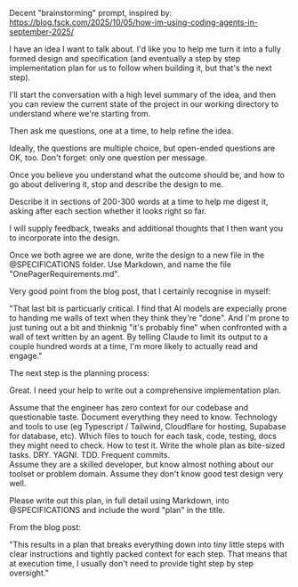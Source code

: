 Decent "brainstorming" prompt, inspired by:
https://blog.fsck.com/2025/10/05/how-im-using-coding-agents-in-september-2025/

<prompt>

I have an idea I want to talk about. I'd like you to help me turn it into a fully formed design and specification (and eventually a step by step implementation plan for us to follow when building it, but that's the next step).

I'll start the conversation with a high level summary of the idea, and then you can review the current state of the project in our working directory to understand where we're starting from.

Then ask me questions, one at a time, to help refine the idea. 

Ideally, the questions are multiple choice, but open-ended questions are OK, too. Don't forget: only one question per message.

Once you believe you understand what the outcome should be, and how to go about delivering it, stop and describe the design to me.

Describe it in sections of 200-300 words at a time to help me digest it, asking after each section whether it looks right so far.

I will supply feedback, tweaks and additional thoughts that I then want you to incorporate into the design.

Once we both agree we are done, write the design to a new file in the @SPECIFICATIONS folder. Use Markdown, and name the file "OnePagerRequirements.md".

</prompt>

Very good point from the blog post, that I certainly recognise in myself:

"That last bit is particuarly critical. I find that AI models are expecially prone to handing me walls of text when they think they're "done". And I'm prone to just tuning out a bit and thinknig "it's probably fine" when confronted with a wall of text written by an agent. By telling Claude to limit its output to a couple hundred words at a time, I'm more likely to actually read and engage."

The next step is the planning process:

<prompt>

Great. I need your help to write out a comprehensive implementation plan.

Assume that the engineer has zero context for our codebase and questionable taste. Document everything they need to know. Technology and tools to use (eg Typescript / Tailwind, Cloudflare for hosting, Supabase for database, etc). Which files to touch for each task, code, testing, docs they might need to check. How to test it. Write the whole plan as bite-sized tasks. DRY. YAGNI. TDD. Frequent commits.                                                                                                                                                                               
Assume they are a skilled developer, but know almost nothing about our toolset or problem domain. Assume they don't know good test design very well.  

Please write out this plan, in full detail using Markdown, into @SPECIFICATIONS and include the word "plan" in the title.

</prompt>

From the blog post:

"This results in a plan that breaks everything down into tiny little steps with clear instructions and tightly packed context for each step. That means that at execution time, I usually don't need to provide tight step by step oversight."
